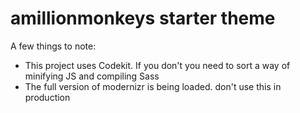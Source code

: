 # amillionmonkeys starter theme

A few things to note:

* This project uses Codekit. If you don't you need to sort a way of minifying JS and compiling Sass
* The full version of modernizr is being loaded. don't use this in production
